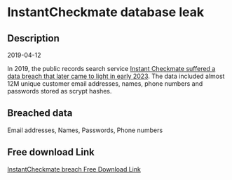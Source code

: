 # InstantCheckmate database leak

## Description

2019-04-12

In 2019, the public records search service <a href="https://www.instantcheckmate.com/security-incident-alert/" target="_blank" rel="noopener">Instant Checkmate suffered a data breach that later came to light in early 2023</a>. The data included almost 12M unique customer email addresses, names, phone numbers and passwords stored as scrypt hashes.

## Breached data

Email addresses, Names, Passwords, Phone numbers

## Free download Link

[InstantCheckmate breach Free Download Link](https://tinyurl.com/2b2k277t)
